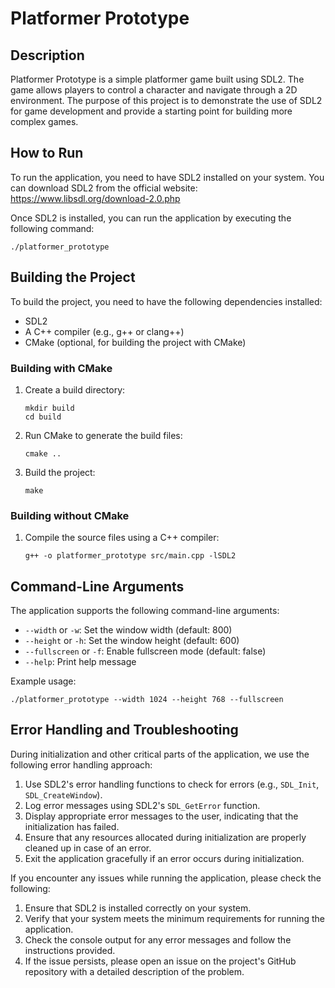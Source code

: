 # Platformer Prototype

## Description

Platformer Prototype is a simple platformer game built using SDL2. The game allows players to control a character and navigate through a 2D environment. The purpose of this project is to demonstrate the use of SDL2 for game development and provide a starting point for building more complex games.

## How to Run

To run the application, you need to have SDL2 installed on your system. You can download SDL2 from the official website: https://www.libsdl.org/download-2.0.php

Once SDL2 is installed, you can run the application by executing the following command:

```
./platformer_prototype
```

## Building the Project

To build the project, you need to have the following dependencies installed:

- SDL2
- A C++ compiler (e.g., g++ or clang++)
- CMake (optional, for building the project with CMake)

### Building with CMake

1. Create a build directory:
   ```
   mkdir build
   cd build
   ```

2. Run CMake to generate the build files:
   ```
   cmake ..
   ```

3. Build the project:
   ```
   make
   ```

### Building without CMake

1. Compile the source files using a C++ compiler:
   ```
   g++ -o platformer_prototype src/main.cpp -lSDL2
   ```

## Command-Line Arguments

The application supports the following command-line arguments:

- `--width` or `-w`: Set the window width (default: 800)
- `--height` or `-h`: Set the window height (default: 600)
- `--fullscreen` or `-f`: Enable fullscreen mode (default: false)
- `--help`: Print help message

Example usage:
```
./platformer_prototype --width 1024 --height 768 --fullscreen
```

## Error Handling and Troubleshooting

During initialization and other critical parts of the application, we use the following error handling approach:

1. Use SDL2's error handling functions to check for errors (e.g., `SDL_Init`, `SDL_CreateWindow`).
2. Log error messages using SDL2's `SDL_GetError` function.
3. Display appropriate error messages to the user, indicating that the initialization has failed.
4. Ensure that any resources allocated during initialization are properly cleaned up in case of an error.
5. Exit the application gracefully if an error occurs during initialization.

If you encounter any issues while running the application, please check the following:

1. Ensure that SDL2 is installed correctly on your system.
2. Verify that your system meets the minimum requirements for running the application.
3. Check the console output for any error messages and follow the instructions provided.
4. If the issue persists, please open an issue on the project's GitHub repository with a detailed description of the problem.
